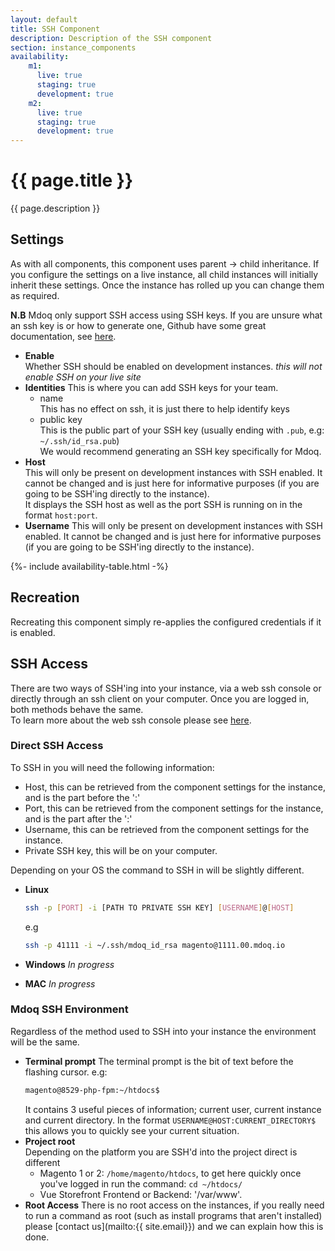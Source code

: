 ```yaml
---
layout: default
title: SSH Component
description: Description of the SSH component
section: instance_components
availability:
    m1:
      live: true
      staging: true
      development: true
    m2:
      live: true
      staging: true
      development: true
---
```


# {{ page.title }}
{{ page.description }}

## Settings
As with all components, this component uses parent -> child inheritance. If you configure the settings on a live instance, all child instances will initially inherit these settings. 
Once the instance has rolled up you can change them as required.

**N.B** Mdoq only support SSH access using SSH keys. If you are unsure what an ssh key is or how to generate one, Github have some great documentation, see [here](https://help.github.com/en/github/authenticating-to-github/connecting-to-github-with-ssh).

- **Enable**  
  Whether SSH should be enabled on development instances. *this will not enable SSH on your live site*
- **Identities**
  This is where you can add SSH keys for your team.  
  - name  
    This has no effect on ssh, it is just there to help identify keys
  - public key  
    This is the public part of your SSH key (usually ending with `.pub`, e.g: `~/.ssh/id_rsa.pub`)  
    We would recommend generating an SSH key specifically for Mdoq.  
- **Host**  
  This will only be present on development instances with SSH enabled. It cannot be changed and is just here for informative purposes (if you are going to be SSH'ing directly to the instance).  
  It displays the SSH host as well as the port SSH is running on in the format `host:port`.
- **Username**
  This will only be present on development instances with SSH enabled. It cannot be changed and is just here for informative purposes (if you are going to be SSH'ing directly to the instance).

{%- include availability-table.html -%}

## Recreation
Recreating this component simply re-applies the configured credentials if it is enabled.

## SSH Access
There are two ways of SSH'ing into your instance, via a web ssh console or directly through an ssh client on your computer.
Once you are logged in, both methods behave the same.  
To learn more about the web ssh console please see [here](/documentation/instance/support.html#ssh-console).

### Direct SSH Access
To SSH in you will need the following information:
- Host, this can be retrieved from the component settings for the instance, and is the part before the ':'
- Port, this can be retrieved from the component settings for the instance, and is the part after the ':'
- Username, this can be retrieved from the component settings for the instance.
- Private SSH key, this will be on your computer.

Depending on your OS the command to SSH in will be slightly different.  
- **Linux**
  ```sh
  ssh -p [PORT] -i [PATH TO PRIVATE SSH KEY] [USERNAME]@[HOST]
  ```
  e.g
  ```sh
  ssh -p 41111 -i ~/.ssh/mdoq_id_rsa magento@1111.00.mdoq.io
  ```
- **Windows**
  _In progress_
   
- **MAC**
  _In progress_

### Mdoq SSH Environment
Regardless of the method used to SSH into your instance the environment will be the same.  
- **Terminal prompt**
  The terminal prompt is the bit of text before the flashing cursor. e.g:  
  ```sh
  magento@8529-php-fpm:~/htdocs$
  ```
  It contains 3 useful pieces of information; current user, current instance and current directory. 
  In the format `USERNAME@HOST:CURRENT_DIRECTORY$` this allows you to quickly see your current situation.
- **Project root**  
  Depending on the platform you are SSH'd into the project direct is different
  - Magento 1 or 2: `/home/magento/htdocs`, to get here quickly once you've logged in run the command: `cd ~/htdocs/`
  - Vue Storefront Frontend or Backend: '/var/www'.
 - **Root Access**
   There is no root access on the instances, if you really need to run a command as root (such as install programs that aren't installed) please [contact us](mailto:{{ site.email}}) and we can explain how this is done.